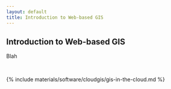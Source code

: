 ```yaml
---
layout: default
title: Introduction to Web-based GIS
---
```


<h2>Introduction to Web-based GIS</h2>
<p>Blah </p><br />

{% include materials/software/cloudgis/gis-in-the-cloud.md %}
	
